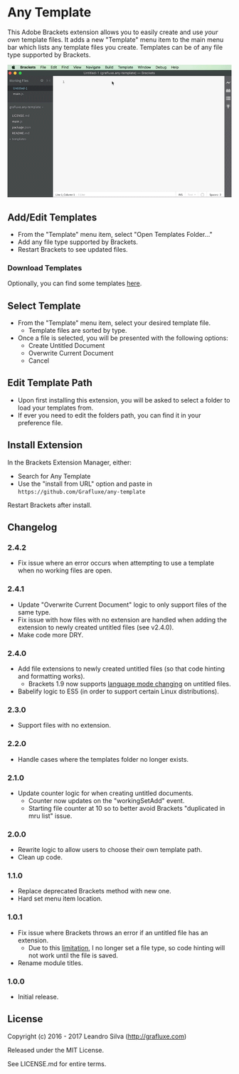 # Any Template

This Adobe Brackets extension allows you to easily create and use *your own* template files. It adds a new "Template" menu item to the main menu bar which lists any template files you create. Templates can be of any file type supported by Brackets.

![Screenshot](./screenshot.gif)

## Add/Edit Templates

- From the "Template" menu item, select "Open Templates Folder..."
- Add any file type supported by Brackets.
- Restart Brackets to see updated files.

### Download Templates

Optionally, you can find some templates [here](https://github.com/Grafluxe/templates).

## Select Template

- From the "Template" menu item, select your desired template file.
  - Template files are sorted by type.
- Once a file is selected, you will be presented with the following options:
  - Create Untitled Document
  - Overwrite Current Document
  - Cancel

## Edit Template Path

- Upon first installing this extension, you will be asked to select a folder to load your templates from.
- If ever you need to edit the folders path, you can find it in your preference file.

## Install Extension

In the Brackets Extension Manager, either:

- Search for Any Template
- Use the "install from URL" option and paste in `https://github.com/Grafluxe/any-template`

Restart Brackets after install.

## Changelog

### 2.4.2

- Fix issue where an error occurs when attempting to use a template when no working files are open.

### 2.4.1

- Update "Overwrite Current Document" logic to only support files of the same type.
- Fix issue with how files with no extension are handled when adding the extension to newly created untitled files (see v2.4.0).
- Make code more DRY.

### 2.4.0

- Add file extensions to newly created untitled files (so that code hinting and formatting works).
  - Brackets 1.9 now supports [language mode changing](https://github.com/adobe/brackets/pull/13086) on untitled files.
- Babelify logic to ES5 (in order to support certain Linux distributions).

### 2.3.0

- Support files with no extension.

### 2.2.0

- Handle cases where the templates folder no longer exists.

### 2.1.0

- Update counter logic for when creating untitled documents.
  - Counter now updates on the "workingSetAdd" event.
  - Starting file counter at 10 so to better avoid Brackets "duplicated in mru list" issue.

### 2.0.0

- Rewrite logic to allow users to choose their own template path.
- Clean up code.

### 1.1.0

- Replace deprecated Brackets method with new one.
- Hard set menu item location.

### 1.0.1

- Fix issue where Brackets throws an error if an untitled file has an extension.
  - Due to this [limitation](https://trello.com/c/CNXuU4TY/1369-switch-language-type-of-untitled-documents), I no longer set a file type, so code hinting will not work until the file is saved.
- Rename module titles.

### 1.0.0

- Initial release.

## License

Copyright (c) 2016 - 2017 Leandro Silva (http://grafluxe.com)

Released under the MIT License.

See LICENSE.md for entire terms.
